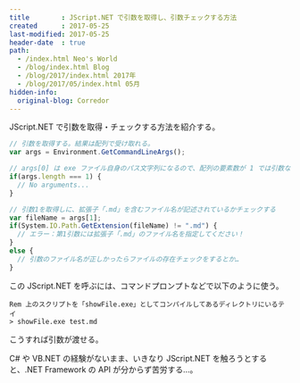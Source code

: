 ```yaml
---
title        : JScript.NET で引数を取得し、引数チェックする方法
created      : 2017-05-25
last-modified: 2017-05-25
header-date  : true
path:
  - /index.html Neo's World
  - /blog/index.html Blog
  - /blog/2017/index.html 2017年
  - /blog/2017/05/index.html 05月
hidden-info:
  original-blog: Corredor
---
```


JScript.NET で引数を取得・チェックする方法を紹介する。

```javascript
// 引数を取得する。結果は配列で受け取れる。
var args = Environment.GetCommandLineArgs();

// args[0] は exe ファイル自身のパス文字列になるので、配列の要素数が 1 では引数なしとみなせる
if(args.length === 1) {
  // No arguments...
}

// 引数1を取得しに、拡張子「.md」を含むファイル名が記述されているかチェックする
var fileName = args[1];
if(System.IO.Path.GetExtension(fileName) != ".md") {
  // エラー：第1引数には拡張子「.md」のファイル名を指定してください！
}
else {
  // 引数のファイル名が正しかったらファイルの存在チェックをするとか…
}
```

この JScript.NET を呼ぶには、コマンドプロンプトなどで以下のように使う。

```dosbatch
Rem 上のスクリプトを「showFile.exe」としてコンパイルしてあるディレクトリにいるテイ
> showFile.exe test.md
```

こうすれば引数が渡せる。

C# や VB.NET の経験がないまま、いきなり JScript.NET を触ろうとすると、.NET Framework の API が分からず苦労する…。
